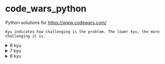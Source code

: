 # code_wars_python
Python solutions for https://www.codewars.com/

```Kyu indicates how challenging is the problem. The lower kyu, the more challenging it is.```

<details>
  <summary>8 kyu</summary>
  <a href="https://github.com/jerryntom/code_wars_python/tree/main/8%20kyu/Flick%20switch">Flick switch</a>
</details>

<details>
  <summary>7 kyu</summary>
  <a href="https://github.com/jerryntom/code_wars_python/tree/main/7%20kyu/Friend%20or%20foe">Friend or foe?</a><br>
</details>

<details>
  <summary>6 kyu</summary>
  <a href="https://github.com/jerryntom/code_wars_python/tree/main/6%20kyu/Multiples%20of%203%20or%205">Multiples of 3 or 5</a><br>
  <a href="https://github.com/jerryntom/code_wars_python/tree/main/6%20kyu/Take%20a%20ten%20minutes%20walk">Take ten minutes walk</a><br>
  <a href="https://github.com/jerryntom/code_wars_python/tree/main/6%20kyu/Tribonacci">Tribonacci</a><br>
</details>
